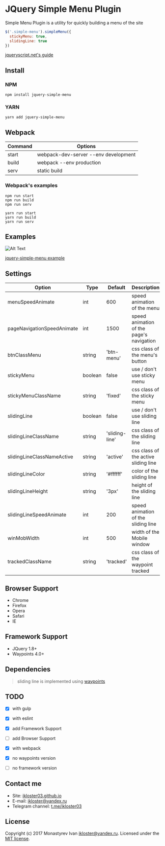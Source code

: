 # JQuery Simple Menu Plugin

Simple Menu Plugin is a utility for quickly building a menu of the site

```js
$('.simple-menu').simpleMenu({
  stickyMenu: true,
  slidingLine: true
})
```

[jqueryscript.net's guide](http://www.jqueryscript.net/menu/Responsive-Sticky-Navigation-Plugin-jQuery-Simple-Menu.html)

## Install

### NPM

```
npm install jquery-simple-menu
```

### YARN

```
yarn add jquery-simple-menu
```

## Webpack

Command | Options
---- | ------
start | webpack-dev-server --env development
build | webpack --env production
serv | static build

### Webpack's examples

```
npm run start
npm run build
npm run serv
```

```
yarn run start
yarn run build
yarn run serv
```

## Examples
![Alt Text](https://github.com/ikloster03/jquery-simple-menu/raw/master/images/example.gif)


[jquery-simple-menu example](https://ikloster03.github.io/jquery-simple-menu/)


## Settings

Option | Type | Default | Description
------ | ---- | ------- | -----------
menuSpeedAnimate | int | 600 | speed animation of the menu
pageNavigationSpeedAnimate | int | 1500 | speed animation of the page's navigation 
btnClassMenu | string | 'btn-menu' | css class of the menu's button
stickyMenu | boolean | false | use / don't use sticky menu
stickyMenuClassName | string | 'fixed' | css class of the sticky menu
slidingLine | boolean | false | use / don't use sliding line
slidingLineClassName | string | 'sliding-line' |  css class of the sliding line
slidingLineClassNameActive | string | 'active' | css class of the active sliding line
slidingLineColor | string | '#ffffff' | color of the sliding line
slidingLineHeight | string | '3px' | height of the sliding line
slidingLineSpeedAnimate | int | 200 | speed animation of the sliding line
winMobWidth | int | 500 | width of the Mobile window
trackedClassName | string | 'tracked' | css class of the waypoint tracked

## Browser Support

- Chrome
- Firefox
- Opera
- Safari
- IE

## Framework Support

- JQuery 1.8+
- Waypoints 4.0+


## Dependencies

> sliding line is implemented using [waypoints](https://github.com/imakewebthings/waypoints)


## TODO

- [x] with gulp
- [x] with eslint
- [x] add Framework Support
- [ ] add Browser Support
- [x] with webpack
- [x] no waypoints version
- [ ] no framework version


## Contact me

- Site: [ikloster03.github.io](https://ikloster03.github.io)
- E-mail: <ikloster@yandex.ru>
- Telegram channel: [t.me/ikloster03](https://t.me/ikloster03)


## License

Copyright (c) 2017 Monastyrev Ivan <ikloster@yandex.ru>. Licensed under the [MIT license](https://github.com/ikloster03/jquery-simple-menu/blob/master/LICENSE).
